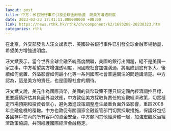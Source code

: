 ```yaml
---
layout: post
title: 中方：矽谷銀行事件引發全球金融動盪　盼美方增透明度
date: 2023-03-23 17:41:11.000000000 +08:00
link: https://news.rthk.hk/rthk/ch/component/k2/1693288-20230323.htm
categories: rthk
---
```


在北京，外交部發言人汪文斌表示，美國矽谷銀行事件已引發全球金融市場動盪，希望美方增強透明度。

汪文斌表示，當今世界全球金融系統高度關聯，美國的銀行出問題，絕不是美國一家之事，中方希望美方增強透明度，同國際社會加強溝通，將風險到底有多大、後續如何處置、外溢影響如何最小化等一系列國際社會普遍關注的問題講清楚。中方認為，這是美方的責任，也是國際社會的期待。

汪文斌又說，美元作為國際貨幣，美國的貨幣政策不應只錨定國內經濟調控目標，更要謹慎評估其負面外溢效應，中方敦促美方採取負責任的宏觀經濟政策，切實穩定市場預期和投資者信心，避免激進政策調整產生嚴重負面外溢影響，重蹈2008年金融危機的覆轍。中方也敦促有關國家金融監管部門切實採取措施，保護好包括各國存戶在內的所有客戶的資金安全。中方願同其他經濟體一起，加強宏觀政治經濟政策協調，共同維護國際經濟金融穩定。

